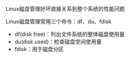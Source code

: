 Linux磁盘管理好坏直接关系到整个系统的性能问题

Linux磁盘管理常用三个命令：df、du、fdisk

* df(disk free)：列出文件系统的整体磁盘使用量
* du(disk used)：检查磁盘空间使用量
* fdisk：用于磁盘分区
